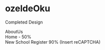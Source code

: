# ozeldeOku

Completed Design

AboutUs</br>
Home - 50%</br>
New School Register 90% (Insert reCAPTCHA)

